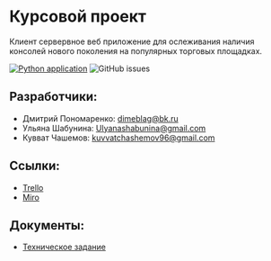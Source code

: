 # Курсовой проект

Клиент сервервное веб приложение для ослеживания наличия консолей нового поколения на популярных торговых площадках.

[![Python application](https://github.com/Team4-2-2/consoleCheck.frontend/actions/workflows/python-app.yml/badge.svg?branch=main)](https://github.com/Team4-2-2/consoleCheck.frontend/actions/workflows/python-app.yml)
![GitHub issues](https://img.shields.io/github/issues/Team4-2-2/consoleCheck.frontend)

## Разработчики:

+ Дмитрий Пономаренко: <dimeblag@bk.ru>
+ Ульяна Шабунина: <Ulyanashabunina@gmail.com>
+ Кувват Чашемов: <kuvvatchashemov96@gmail.com>
## Ссылки:
+ [Trello](https://trello.com/b/Ju8wlEyL/%D0%B3%D1%80%D1%83%D0%BF%D0%BF%D0%B0-4-2-2-%D0%BF%D1%80%D0%BE%D0%B5%D0%BA%D1%82-%D0%BF%D0%BE-%D1%82%D0%BF)
+ [Miro](https://miro.com/app/board/uXjVOKkC3Lk=/)
## Документы:
+ [Техническое задание](https://docs.google.com/document/d/1P21iZ_QjxxiUyzB6k5ZkgpgdNoJM0QJzOXb-4q8U2y8/edit#heading=h.cu4pdv9h7vzu)
